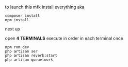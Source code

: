 to launch this mfk
install everything aka
```
composer install
npm install
```
next up

open **4 TERMINALS**
execute in order in each terminal once
```
npm run dev
php artisan ser
php artisan reverb:start
php artisan queue:work
```
